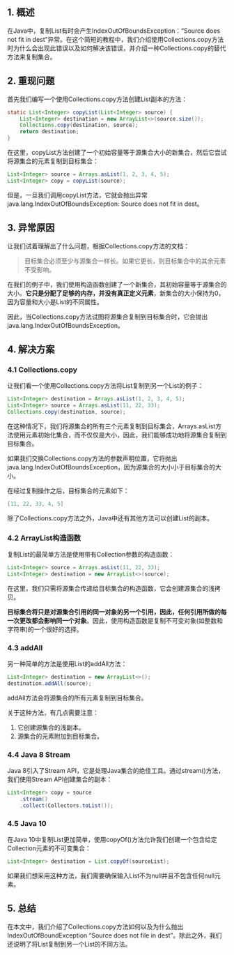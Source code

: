 ## 1. 概述

在Java中，复制List有时会产生IndexOutOfBoundsException：“Source does not fit in dest”异常。在这个简短的教程中，我们介绍使用Collections.copy方法时为什么会出现此错误以及如何解决该错误，并介绍一种Collections.copy的替代方法来复制集合。

## 2. 重现问题

首先我们编写一个使用Collections.copy方法创建List副本的方法：

```java
static List<Integer> copyList(List<Integer> source) {
    List<Integer> destination = new ArrayList<>(source.size());
    Collections.copy(destination, source);
    return destination;
}
```

在这里，copyList方法创建了一个初始容量等于源集合大小的新集合，然后它尝试将源集合的元素复制到目标集合：

```java
List<Integer> source = Arrays.asList(1, 2, 3, 4, 5);
List<Integer> copy = copyList(source);
```

但是，一旦我们调用copyList方法，它就会抛出异常java.lang.IndexOutOfBoundsException: Source does not fit in dest。

## 3. 异常原因

让我们试着理解出了什么问题，根据Collections.copy方法的文档：

>   目标集合必须至少与源集合一样长。如果它更长，则目标集合中的其余元素不受影响。

在我们的例子中，我们使用构造函数创建了一个新集合，其初始容量等于源集合的大小。**它只是分配了足够的内存，并没有真正定义元素**，新集合的大小保持为0，因为容量和大小是List的不同属性。

因此，当Collections.copy方法试图将源集合复制到目标集合时，它会抛出java.lang.IndexOutOfBoundsException。

## 4. 解决方案

### 4.1 Collections.copy

让我们看一个使用Collections.copy方法将List复制到另一个List的例子：

```java
List<Integer> destination = Arrays.asList(1, 2, 3, 4, 5);
List<Integer> source = Arrays.asList(11, 22, 33);
Collections.copy(destination, source);
```

在这种情况下，我们将源集合的所有三个元素复制到目标集合，Arrays.asList方法使用元素初始化集合，而不仅仅是大小，因此，我们能够成功地将源集合复制到目标集合。

如果我们交换Collections.copy方法的参数声明位置，它将抛出java.lang.IndexOutOfBoundsException，因为源集合的大小小于目标集合的大小。

在经过复制操作之后，目标集合的元素如下：

```java
[11, 22, 33, 4, 5]
```

除了Collections.copy方法之外，Java中还有其他方法可以创建List的副本。

### 4.2 ArrayList构造函数

复制List的最简单方法是使用带有Collection参数的构造函数：

```java
List<Integer> source = Arrays.asList(11, 22, 33);
List<Integer> destination = new ArrayList<>(source);
```

在这里，我们只需将源集合传递给目标集合的构造函数，它会创建源集合的浅拷贝。

**目标集合将只是对源集合引用的同一对象的另一个引用，因此，任何引用所做的每一次更改都会影响同一个对象**。因此，使用构造函数是复制不可变对象(如整数和字符串)的一个很好的选择。

### 4.3 addAll

另一种简单的方法是使用List的addAll方法：

```java
List<Integer> destination = new ArrayList<>();
destination.addAll(source);
```

addAll方法会将源集合的所有元素复制到目标集合。

关于这种方法，有几点需要注意：

1.  它创建源集合的浅副本。
2.  源集合的元素附加到目标集合。

### 4.4 Java 8 Stream

Java 8引入了Stream API，它是处理Java集合的绝佳工具。通过stream()方法，我们使用Stream API创建集合的副本：

```java
List<Integer> copy = source
    .stream()
    .collect(Collectors.toList());
```

### 4.5 Java 10

在Java 10中复制List更加简单，使用copyOf()方法允许我们创建一个包含给定Collection元素的不可变集合：

```java
List<Integer> destination = List.copyOf(sourceList);
```

如果我们想采用这种方法，我们需要确保输入List不为null并且不包含任何null元素。

## 5. 总结

在本文中，我们介绍了Collections.copy方法如何以及为什么抛出IndexOutOfBoundException “Source does not file in dest”。除此之外，我们还说明了将List复制到另一个List的不同方法。